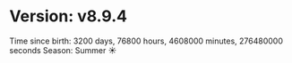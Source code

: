 # Version: v8.9.4
Time since birth: 3200 days, 76800 hours, 4608000 minutes, 276480000 seconds
Season: Summer ☀️
